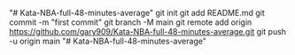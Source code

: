 "# Kata-NBA-full-48-minutes-average"  git init git add README.md git commit -m "first commit" git branch -M main git remote add origin https://github.com/gary909/Kata-NBA-full-48-minutes-average.git git push -u origin main
"# Kata-NBA-full-48-minutes-average" 
